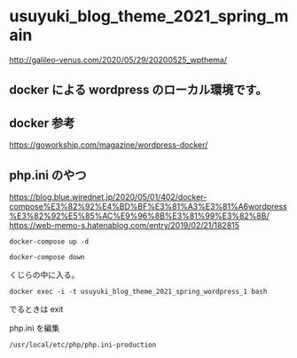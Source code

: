 # usuyuki_blog_theme_2021_spring_main

<!-- 参考 -->

http://galileo-venus.com/2020/05/29/20200525_wpthema/

## docker による wordpress のローカル環境です。

## docker 参考

https://goworkship.com/magazine/wordpress-docker/

## php.ini のやつ

https://blog.blue.wirednet.jp/2020/05/01/402/docker-compose%E3%82%92%E4%BD%BF%E3%81%A3%E3%81%A6wordpress%E3%82%92%E5%85%AC%E9%96%8B%E3%81%99%E3%82%8B/
https://web-memo-s.hatenablog.com/entry/2019/02/21/182815

```
docker-compose up -d
```

```
docker-compose down
```

くじらの中に入る。

```
docker exec -i -t usuyuki_blog_theme_2021_spring_wordpress_1 bash
```

でるときは exit

php.ini を編集

```
/usr/local/etc/php/php.ini-production
```
